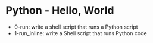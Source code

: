 # Python - Hello, World
* 0-run: write a shell script that runs a Python script
* 1-run_inline: write a Shell script that runs Python code
